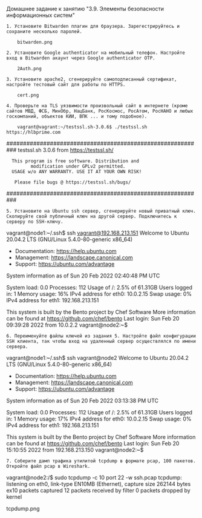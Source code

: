 Домашнее задание к занятию "3.9. Элементы безопасности информационных систем"

    1. Установите Bitwarden плагин для браузера. Зарегестрируйтесь и сохраните несколько паролей.

        bitwarden.png

    2. Установите Google authenticator на мобильный телефон. Настройте вход в Bitwarden акаунт через Google authenticator OTP.

        2Auth.png

    3. Установите apache2, сгенерируйте самоподписанный сертификат, настройте тестовый сайт для работы по HTTPS.

        cert.png

    4. Проверьте на TLS уязвимости произвольный сайт в интернете (кроме сайтов МВД, ФСБ, МинОбр, НацБанк, РосКосмос, РосАтом, РосНАНО и любых госкомпаний, объектов КИИ, ВПК ... и тому подобное).

        vagrant@vagrant:~/testssl.sh-3.0.6$ ./testssl.sh https://hlbprime.com

###########################################################
    testssl.sh       3.0.6 from https://testssl.sh/

      This program is free software. Distribution and
             modification under GPLv2 permitted.
      USAGE w/o ANY WARRANTY. USE IT AT YOUR OWN RISK!

       Please file bugs @ https://testssl.sh/bugs/

###########################################################

    5. Установите на Ubuntu ssh сервер, сгенерируйте новый приватный ключ. Скопируйте свой публичный ключ на другой сервер. Подключитесь к серверу по SSH-ключу.

vagrant@node1:~/.ssh$ ssh vagrant@192.168.213.151
Welcome to Ubuntu 20.04.2 LTS (GNU/Linux 5.4.0-80-generic x86_64)

 * Documentation:  https://help.ubuntu.com
 * Management:     https://landscape.canonical.com
 * Support:        https://ubuntu.com/advantage

  System information as of Sun 20 Feb 2022 02:40:48 PM UTC

  System load:  0.0               Processes:             112
  Usage of /:   2.5% of 61.31GB   Users logged in:       1
  Memory usage: 16%               IPv4 address for eth0: 10.0.2.15
  Swap usage:   0%                IPv4 address for eth1: 192.168.213.151


This system is built by the Bento project by Chef Software
More information can be found at https://github.com/chef/bento
Last login: Sun Feb 20 09:39:28 2022 from 10.0.2.2
vagrant@node2:~$

    6. Переименуйте файлы ключей из задания 5. Настройте файл конфигурации SSH клиента, так чтобы вход на удаленный сервер осуществлялся по имени сервера.

vagrant@node1:~/.ssh$ ssh vagrant@node2
Welcome to Ubuntu 20.04.2 LTS (GNU/Linux 5.4.0-80-generic x86_64)

 * Documentation:  https://help.ubuntu.com
 * Management:     https://landscape.canonical.com
 * Support:        https://ubuntu.com/advantage

  System information as of Sun 20 Feb 2022 03:13:38 PM UTC

  System load:  0.0               Processes:             112
  Usage of /:   2.5% of 61.31GB   Users logged in:       1
  Memory usage: 17%               IPv4 address for eth0: 10.0.2.15
  Swap usage:   0%                IPv4 address for eth1: 192.168.213.151


This system is built by the Bento project by Chef Software
More information can be found at https://github.com/chef/bento
Last login: Sun Feb 20 15:10:55 2022 from 192.168.213.150
vagrant@node2:~$

    7. Соберите дамп трафика утилитой tcpdump в формате pcap, 100 пакетов. Откройте файл pcap в Wireshark.

vagrant@node2:/$ sudo tcpdump -c 10 port 22 -w ssh.pcap
tcpdump: listening on eth0, link-type EN10MB (Ethernet), capture size 262144 bytes
ex10 packets captured
12 packets received by filter
0 packets dropped by kernel

tcpdump.png